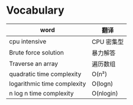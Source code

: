 # Vocabulary

| word                        | 翻译       |
| --------------------------- | ---------- |
| cpu intensive               | CPU 密集型 |
| Brute force solution        | 暴力解答   |
| Traverse an array           | 遍历数组   |
| quadratic time complexity   | O(n²)      |
| logarithmic time complexity | O(logn)    |
| n log n time complexity     | O(nlogin)  |
